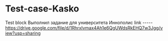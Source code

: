 # Test-case-Kasko
Test block
Выполнил задание для университета Иннополис
link ----- https://drive.google.com/file/d/1RhrxIvmax4Ah1e6QgUWdsRkEHQ7w3Jgg/view?usp=sharing

